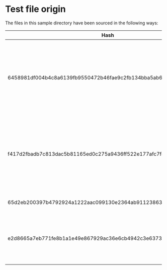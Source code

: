# Test file origin

The files in this sample directory have been sourced in the following ways:

| **Hash**                                                         | **Description**                                                                                                                 | **Source**     |
| ---------------------------------------------------------------- | ------------------------------------------------------------------------------------------------------------------------------- | -------------- |
| 6458981df004b4c8a6139fb9550472b46fae9c2fb134bba5ab68ba70d943ec76 | A simple python script containing some `print` and `import` statements. PyInstaller was then run on the script using python 3.9 | Self generated |
| f417d2fbadb7c813dac5b81165ed0c275a9436ff522e177afc7fedd3272d16c8 | A simple python script containing some `print` and `import` statements. PyInstaller was then run on the script using python 3.8 | Self generated |
| 65d2eb200397b4792924a1222aac099130e2364ab911238630c1268e430cbf31 | 100MB of null byte in a zip file                                                                                                | Self generated |
| e2d8665a7eb771fe8b1a1e49e867929ac36e6cb4942c3e6373498c94a33d74a7 | A byte complied python 2.7 script with function docstring containing bytes                                                      | Self generated |

